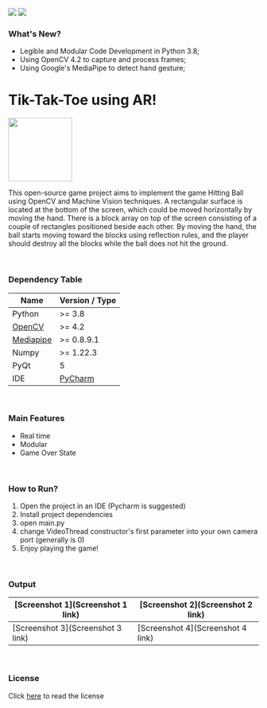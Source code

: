 <img src="https://badgen.net/badge/version/1.0.0/blue?icon=github"> <img src = "https://badgen.net/badge/status/ative/green?icon=git"> 

### What's New?

- Legible and Modular Code Development in Python 3.8; 
- Using OpenCV 4.2 to capture and process frames;
- Using Google's MediaPipe to detect hand gesture;

# Tik-Tak-Toe using AR!
<img src="https://editor.analyticsvidhya.com/uploads/232202.png" width="128">

<br/>

This open-source game project aims to implement the game Hitting Ball using OpenCV and Machine Vision techniques. A rectangular surface is located at the bottom of the screen, which could be moved horizontally by moving the hand. There is a block array on top of the screen consisting of a couple of rectangles positioned beside each other. By moving the hand, the ball starts moving toward the blocks using reflection rules, and the player should destroy all the blocks while the ball does not hit the ground. 

<br/>

### Dependency Table
|  Name | Version / Type |
| ------------ | ------------ |
|  Python | >= 3.8  |
| [OpenCV](https://opencv.org/)   | >= 4.2  |
| [Mediapipe](https://github.com/google/mediapipe)  |  >= 0.8.9.1 |
| Numpy  | >= 1.22.3  |
| PyQt | 5 |
| IDE | [PyCharm](https://www.jetbrains.com/pycharm/) |
<br/>

### Main Features
* Real time
* Modular
* Game Over State

<br/>

### How to Run?
1. Open the project in an IDE (Pycharm is suggested)
2. Install project dependencies
3. open main.py
4. change VideoThread constructor's first parameter into your own camera port (generally is 0)
5. Enjoy playing the game!

<br/>

### Output

| [Screenshot 1](Screenshot 1 link)  | [Screenshot 2](Screenshot 2 link)  |
| -- | -- |
| [Screenshot 3](Screenshot 3 link) | [Screenshot 4](Screenshot 4 link) |

<br/>

### License
Click [here](https://github.com/mohammadJaliliTorkamani/AR-Hitting-Ball/blob/master/LICENSE) to read the license

